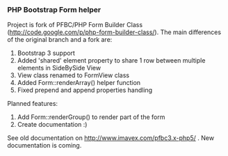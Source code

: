 ### PHP Bootstrap Form helper
Project is fork of PFBC/PHP Form Builder Class (http://code.google.com/p/php-form-builder-class/). The main differences of the original branch and a fork are:
1. Bootstrap 3 support
2. Added 'shared' element property to share 1 row between multiple elements in SideBySide View
3. View class renamed to FormView class
4. Added Form::renderArray() helper function
5. Fixed prepend and append properties handling

Planned features:
1. Add Form::renderGroup() to render part of the form
2. Create documentation :)

See old documentation on http://www.imavex.com/pfbc3.x-php5/ . New documentation is coming.
